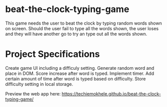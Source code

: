 # beat-the-clock-typing-game
This game needs the user to beat the clock by typing random words shown on screen. Should the user fail to type all the words shown, the user loses and they will have another go to try an type out all the words shown.

# Project Specifications
Create game UI including a difficuly setting.
Generate random word and place in DOM.
Score increase after word is typed.
Implement timer.
Add certain amount of time after word is typed based on difficulty.
Store difficulty setting in local storage.

Preview the web app here: https://techiemokhele.github.io/beat-the-clock-typing-game/
